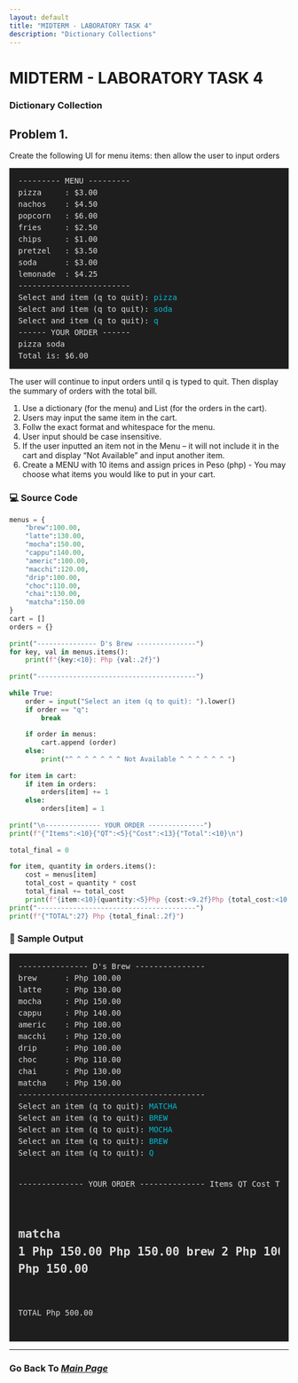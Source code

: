 ```yaml
---
layout: default
title: "MIDTERM - LABORATORY TASK 4"
description: "Dictionary Collections"
---
```


# MIDTERM - LABORATORY TASK 4
### Dictionary Collection

## Problem 1.
Create the following UI for menu items: then allow the user to input orders
<div style="background-color:#1e1e1e; color:#dcdcdc; border:1px solid #333; padding:12px 15px; font-family:'Courier New', monospace; font-size:14px; line-height:1.5; overflow-y:auto;">
<pre style="margin:0; white-space:pre;">--------- MENU ---------
pizza     : $3.00
nachos    : $4.50
popcorn   : $6.00
fries     : $2.50
chips     : $1.00
pretzel   : $3.50
soda      : $3.00
lemonade  : $4.25
------------------------
Select and item (q to quit): <span style="color:#00bcd4;">pizza</span>
Select and item (q to quit): <span style="color:#00bcd4;">soda</span>
Select and item (q to quit): <span style="color:#00bcd4;">q</span>
------ YOUR ORDER ------
pizza soda
Total is: $6.00
</code></pre>
  </div>  
  
The user will continue to input orders until q is typed to quit. Then display the summary of
orders with the total bill.  
1. Use a dictionary (for the menu) and List (for the orders in the cart).  
2. Users may input the same item in the cart.  
3. Follw the exact format and whitespace for the menu.  
4. User input should be case insensitive.  
5. If the user inputted an item not in the Menu – it will not include it in the cart and
display “Not Available” and input another item.  
6. Create a MENU with 10 items and assign prices in Peso (php) - You may choose what
items you would like to put in your cart.  

### 💻 Source Code
```python
menus = {  
    "brew":100.00,  
    "latte":130.00,  
    "mocha":150.00,  
    "cappu":140.00,  
    "americ":100.00,  
    "macchi":120.00,  
    "drip":100.00,  
    "choc":110.00,  
    "chai":130.00,  
    "matcha":150.00  
}  
cart = []  
orders = {}  
  
print("--------------- D's Brew ---------------")  
for key, val in menus.items():  
    print(f"{key:<10}: Php {val:.2f}")  
    
print("----------------------------------------")
  
while True:  
    order = input("Select an item (q to quit): ").lower()  
    if order == "q":  
        break  
      
    if order in menus:  
        cart.append (order)  
    else:  
        print("^ ^ ^ ^ ^ ^ ^ Not Available ^ ^ ^ ^ ^ ^ ")  
  
for item in cart:  
    if item in orders:  
        orders[item] += 1  
    else:  
        orders[item] = 1  
          
print("\n-------------- YOUR ORDER --------------")  
print(f"{"Items":<10}{"QT":<5}{"Cost":<13}{"Total":<10}\n")  
  
total_final = 0  
  
for item, quantity in orders.items():  
    cost = menus[item]  
    total_cost = quantity * cost  
    total_final += total_cost  
    print(f"{item:<10}{quantity:<5}Php {cost:<9.2f}Php {total_cost:<10.2f}")  
print("----------------------------------------")      
print(f"{"TOTAL":27} Php {total_final:.2f}")  
``` 
  
### 🧾 Sample Output
<div style="background-color:#1e1e1e; color:#dcdcdc; border:1px solid #333; padding:12px 15px; font-family:'Courier New', monospace; font-size:14px; line-height:1.5; overflow-y:auto;">
<pre style="margin:0; white-space:pre;">--------------- D's Brew ---------------
brew      : Php 100.00
latte     : Php 130.00
mocha     : Php 150.00
cappu     : Php 140.00
americ    : Php 100.00
macchi    : Php 120.00
drip      : Php 100.00
choc      : Php 110.00
chai      : Php 130.00
matcha    : Php 150.00
----------------------------------------
Select an item (q to quit): <span style="color:#00bcd4;">MATCHA</span>
Select an item (q to quit): <span style="color:#00bcd4;">BREW</span>
Select an item (q to quit): <span style="color:#00bcd4;">MOCHA</span>
Select an item (q to quit): <span style="color:#00bcd4;">BREW</span>
Select an item (q to quit): <span style="color:#00bcd4;">Q</span>

-------------- YOUR ORDER --------------
Items     QT   Cost         Total

matcha    1    Php 150.00   Php 150.00
brew      2    Php 100.00   Php 200.00
mocha     1    Php 150.00   Php 150.00
----------------------------------------
TOTAL                       Php 500.00
</code></pre>
</div>

---  

### Go Back To [*Main Page*](https://noeljustine.github.io/7OOP-PORTFOLIO/)
